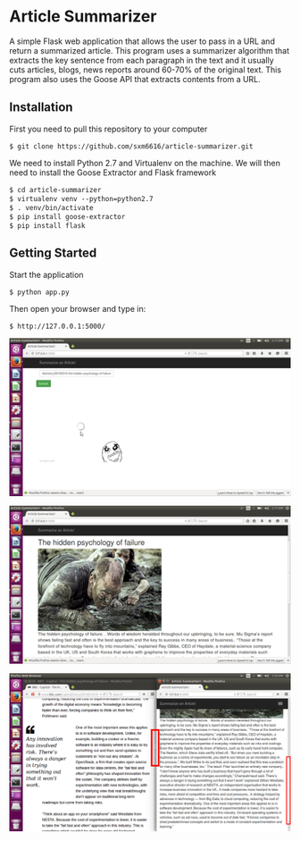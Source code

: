 Article Summarizer
==================

A simple Flask web application that allows the user to pass in a URL and return a summarized article. 
This program uses a summarizer algorithm that extracts the key sentence from each paragraph in the text
and it usually cuts articles, blogs, news reports around 60-70% of the original text.
This program also uses the Goose API that extracts contents from a URL.

Installation
------------

First you need to pull this repository to your computer

	$ git clone https://github.com/sxm6616/article-summarizer.git

We need to install Python 2.7 and Virtualenv on the machine.
We will then need to install the Goose Extractor and Flask framework

	$ cd article-summarizer
	$ virtualenv venv --python=python2.7
	$ . venv/bin/activate
	$ pip install goose-extractor
	$ pip install flask

Getting Started
---------------

Start the application

	$ python app.py

Then open your browser and type in:
	
	$ http://127.0.0.1:5000/
	
![screenshot one](https://github.com/sxm6616/article-summarizer/blob/master/Screenshots/Screenshot%20from%202016-03-27%2002:17:28.png)

![screenshot two](https://github.com/sxm6616/article-summarizer/blob/master/Screenshots/Screenshot%20from%202016-03-27%2002:17:42.png)

![screenshot three](https://github.com/sxm6616/article-summarizer/blob/master/Screenshots/Screenshot%20from%202016-03-27%2002:20:33.png)

